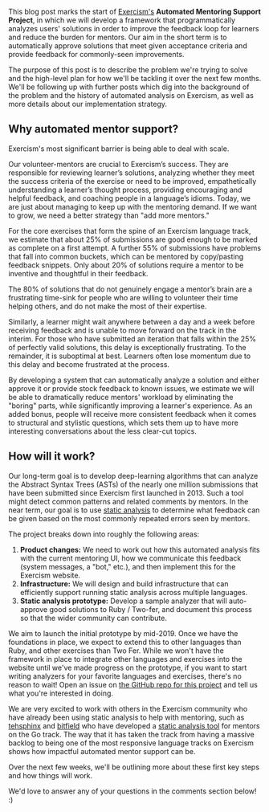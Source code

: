 This blog post marks the start of [Exercism's](https://exercism.io) **Automated Mentoring Support Project**, in which we will develop a framework that programmatically analyzes users' solutions in order to improve the feedback loop for learners and reduce the burden for mentors. Our aim in the short term is to automatically approve solutions that meet given acceptance criteria and provide feedback for commonly-seen improvements.

The purpose of this post is to describe the problem we're trying to solve and the high-level plan for how we'll be tackling it over the next few months. We'll be following up with further posts which dig into the background of the problem and the history of automated analysis on Exercism, as well as more details about our implementation strategy.

## Why automated mentor support?

Exercism's most significant barrier is being able to deal with scale.

Our volunteer-mentors are crucial to Exercism’s success. They are responsible for reviewing learner’s solutions, analyzing whether they meet the success criteria of the exercise or need to be improved, empathetically understanding a learner’s thought process, providing encouraging and helpful feedback, and coaching people in a language’s idioms. Today, we are just about managing to keep up with the mentoring demand. If we want to grow, we need a better strategy than "add more mentors."

For the core exercises that form the spine of an Exercism language track, we estimate that about 25% of submissions are good enough to be marked as complete on a first attempt. A further 55% of submissions have problems that fall into common buckets, which can be mentored by copy/pasting feedback snippets. Only about 20% of solutions require a mentor to be inventive and thoughtful in their feedback.

The 80% of solutions that do not genuinely engage a mentor’s brain are a frustrating time-sink for people who are willing to volunteer their time helping others, and do not make the most of their expertise.

Similarly, a learner might wait anywhere between a day and a week before receiving feedback and is unable to move forward on the track in the interim. For those who have submitted an iteration that falls within the 25% of perfectly valid solutions, this delay is exceptionally frustrating. To the remainder, it is suboptimal at best. Learners often lose momentum due to this delay and become frustrated at the process.

By developing a system that can automatically analyze a solution and either approve it or provide stock feedback to known issues, we estimate we will be able to dramatically reduce mentors' workload by eliminating the "boring" parts, while significantly improving a learner's experience. As an added bonus, people will receive more consistent feedback when it comes to structural and stylistic questions, which sets them up to have more interesting conversations about the less clear-cut topics.

## How will it work?

Our long-term goal is to develop deep-learning algorithms that can analyze the Abstract Syntax Trees (ASTs) of the nearly one million submissions that have been submitted since Exercism first launched in 2013. Such a tool might detect common patterns and related comments by mentors. In the near term, our goal is to use  [static analysis](https://en.wikipedia.org/wiki/Static_program_analysis) to determine what feedback can be given based on the most commonly repeated errors seen by mentors.

The project breaks down into roughly the following areas:
1) **Product changes:** We need to work out how this automated analysis fits with the current mentoring UI, how we communicate this feedback (system messages, a "bot," etc.), and then implement this for the Exercism website.
2) **Infrastructure:** We will design and build infrastructure that can efficiently support running static analysis across multiple languages.
3) **Static analysis prototype:** Develop a sample analyzer that will auto-approve good solutions to Ruby / Two-fer, and document this process so that the wider community can contribute.

We aim to launch the initial prototype by mid-2019. Once we have the foundations in place, we expect to extend this to other languages than Ruby, and other exercises than Two Fer. While we won't have the framework in place to integrate other languages and exercises into the website until we've made progress on the prototype, if you want to start writing analyzers for your favorite languages and exercises, there's no reason to wait! Open an issue on [the GitHub repo for this project](https://github.com/exercism/automated-mentoring-support) and tell us what you're interested in doing.

We are very excited to work with others in the Exercism community who have already been using static analysis to help with mentoring, such as
 [tehsphinx](https://exercism.io/profiles/tehsphinx) and [bitfield](https://exercism.io/profiles/bitfield) who have developed a [static analysis tool](https://github.com/tehsphinx/exalysis) for mentors on the Go track. The way that it has taken the track from having a massive backlog to being one of the most responsive language tracks on Exercism shows how impactful automated mentor support can be.

Over the next few weeks, we'll be outlining more about these first key steps and how things will work.

We'd love to answer any of your questions in the comments section below! :)
